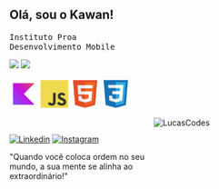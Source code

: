 ## Olá, sou o Kawan!
<kbd>Instituto Proa <br> </kbd>
<kbd>Desenvolvimento Mobile </kbd>

<div>
<img height = 180 src= "https://github-readme-stats.vercel.app/api?username=KawanTurchiai&show_icons=true&theme=dark#gh-dark-mode-only)](https://github.com/anuraghazra/github-readme-stats#gh-dark-mode-only)"/>
<img height="180" src="https://github-readme-stats.vercel.app/api/top-langs/?username=KawanTurchiai&layout=compact&langs_count=16&theme=dark"/>
</div>

<div style="display: incline-block"><br/>
<img align="center" alt="Lucas-css" height="50" width="50" src="https://raw.githubusercontent.com/devicons/devicon/ca28c779441053191ff11710fe24a9e6c23690d6/icons/kotlin/kotlin-original.svg"/> 
<img align="center" alt="Lucas-css" height="50" width="50" src="https://raw.githubusercontent.com/devicons/devicon/ca28c779441053191ff11710fe24a9e6c23690d6/icons/javascript/javascript-original.svg"/> 
<img align="center" alt="Lucas-html" height="50" width="50" src="https://raw.githubusercontent.com/devicons/devicon/master/icons/html5/html5-original.svg" />
<img align="center" alt="Lucas-css" height="50" width="50" src="https://raw.githubusercontent.com/devicons/devicon/master/icons/css3/css3-original.svg"/> 


</div><br/>

<img align="right" alt="LucasCodes" height="250" width="250" src="https://user-images.githubusercontent.com/74038190/225813708-98b745f2-7d22-48cf-9150-083f1b00d6c9.gif"/>

##
[![Linkedin](https://img.shields.io/badge/LinkedIn-0077B5?style=for-the-badge&logo=linkedin&logoColor=white)](https://br.linkedin.com/in/kawan-barbosa-turchiai-aa9a52202)
[![Instagram](https://img.shields.io/badge/Instagram-E4405F?style=for-the-badge&logo=instagram&logoColor=white)](https://www.instagram.com/kawanturchiai/)


"Quando você coloca ordem no seu mundo, a sua mente se alinha ao extraordinário!"


<!--
**KawanTurchiai/KawanTurchiai** is a ✨ _special_ ✨ repository because its `README.md` (this file) appears on your GitHub profile.

Here are some ideas to get you started:

- 🔭 I’m currently working on ...
- 🌱 I’m currently learning ...
- 👯 I’m looking to collaborate on ...
- 🤔 I’m looking for help with ...
- 💬 Ask me about ...
- 📫 How to reach me: ...
- 😄 Pronouns: ...
- ⚡ Fun fact: ...
-->
